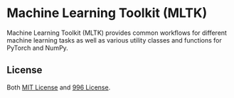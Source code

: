 # Machine Learning Toolkit (MLTK)
Machine Learning Toolkit (MLTK) provides common workflows for different machine learning tasks as well as various utility classes and functions for PyTorch and NumPy.

## License
Both [MIT License](LICENSE-MIT) and [996 License](LICENSE-996).

